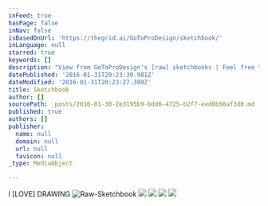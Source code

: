 ```yaml
---
inFeed: true
hasPage: false
inNav: false
isBasedOnUrl: 'https://thegrid.ai/GoToProDesign/sketchbook/'
inLanguage: null
starred: true
keywords: []
description: "View from GoToProDesign's [raw] sketchbooks | Feel free to browse through the  galleries | Draw. Draw. Draw."
datePublished: '2016-01-31T20:23:30.981Z'
dateModified: '2016-01-31T20:23:27.309Z'
title: Sketchbook
author: []
sourcePath: _posts/2016-01-30-2e3195b9-bdd6-4725-b2f7-eed0b50af3d0.md
published: true
authors: []
publisher:
  name: null
  domain: null
  url: null
  favicon: null
_type: MediaObject

---
```

I \[LOVE\] DRAWING
![Raw-Sketchbook](https://s3-us-west-2.amazonaws.com/the-grid-img/p/6f8095fbd588d294a3468a634909a9b2f7a06944.jpg)
![](https://s3-us-west-2.amazonaws.com/the-grid-img/p/25b86df49da705357c353bf2dd49b1b19da4a16e.jpg)
![](https://s3-us-west-2.amazonaws.com/the-grid-img/p/3a24b3620a941f77825aa14a9004a14853533717.jpg)
![](https://the-grid-user-content.s3-us-west-2.amazonaws.com/40479993-3987-45e3-a3ea-eefd34f605cb.jpg)
![](https://s3-us-west-2.amazonaws.com/the-grid-img/p/c28fec376c8c3ba3b41604a1ef477f9f1f74e010.jpg)